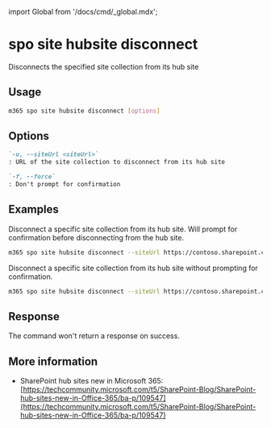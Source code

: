 <!-- DISCLAIMER: All secrets, passwords, and sensitive values in this document are examples only and not real credentials. -->
import Global from '/docs/cmd/_global.mdx';

# spo site hubsite disconnect

Disconnects the specified site collection from its hub site

## Usage

```sh
m365 spo site hubsite disconnect [options]
```

## Options

```md definition-list
`-u, --siteUrl <siteUrl>`
: URL of the site collection to disconnect from its hub site

`-f, --force`
: Don't prompt for confirmation
```

<Global />

## Examples

Disconnect a specific site collection from its hub site. Will prompt for confirmation before disconnecting from the hub site.

```sh
m365 spo site hubsite disconnect --siteUrl https://contoso.sharepoint.com/sites/sales
```

Disconnect a specific site collection from its hub site without prompting for confirmation.

```sh
m365 spo site hubsite disconnect --siteUrl https://contoso.sharepoint.com/sites/sales --force
```

## Response

The command won't return a response on success.

## More information

- SharePoint hub sites new in Microsoft 365: [https://techcommunity.microsoft.com/t5/SharePoint-Blog/SharePoint-hub-sites-new-in-Office-365/ba-p/109547](https://techcommunity.microsoft.com/t5/SharePoint-Blog/SharePoint-hub-sites-new-in-Office-365/ba-p/109547)
